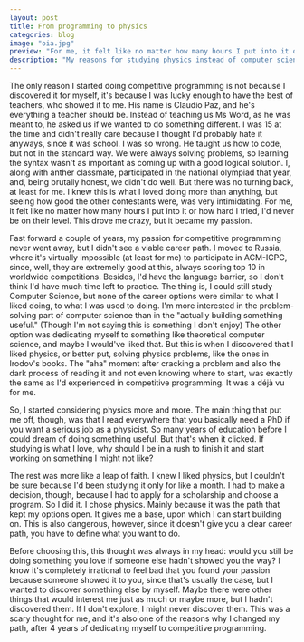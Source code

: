 ```yaml
---
layout: post
title: From programming to physics
categories: blog
image: "oia.jpg"
preview: "For me, it felt like no matter how many hours I put into it or how hard I tried, I'd never be on their level. This drove me crazy, but it became my passion."
description: "My reasons for studying physics instead of computer science, even though I was an ex-Olympic in programming competitions."
---
```

The only reason I started doing competitive programming is not because I discovered it for myself, it's because I was lucky enough to have the best of teachers, who showed it to me. His name is Claudio Paz, and he's everything a teacher should be. Instead of teaching us Ms Word, as he was meant to, he asked us if we wanted to do something different. I was 15 at the time and didn't really care because I thought I'd probably hate it anyways, since it was school. I was so wrong. He taught us how to code, but not in the standard way. We were always solving problems, so learning the syntax wasn't as important as coming up with a good logical solution. I, along with anther classmate, participated in the national olympiad that year, and, being brutally honest, we didn't do well. But there was no turning back, at least for me. I knew this is what I loved doing more than anything, but seeing how good the other contestants were, was very intimidating. For me, it felt like no matter how many hours I put into it or how hard I tried, I'd never be on their level. This drove me crazy, but it became my passion.

Fast forward a couple of years, my passion for competitive programming never went away, but I didn't see a viable career path. I moved to Russia, where it's virtually impossible (at least for me) to participate in ACM-ICPC, since, well, they are extremelly good at this, always scoring top 10 in worldwide competitions. Besides, I'd have the language barrier, so I don't think I'd have much time left to practice. 
The thing is, I could still study Computer Science, but none of the career options were similar to what I liked doing, to what I was used to doing. I'm more interested in the problem-solving part of computer science than in the "actually building something useful." (Though I'm not saying this is something I don't enjoy) The other option was dedicating myself to something like theoretical computer science, and maybe I would've liked that. But this is when I discovered that I liked physics, or better put, solving physics problems, like the ones in Irodov's books. The "aha" moment after cracking a problem and also the dark process of reading it and not even knowing where to start, was exactly the same as I'd experienced in competitive programming. It was a déjà vu for me.

So, I started considering physics more and more. The main thing that put me off, though, was that I read everywhere that you basically need a PhD if you want a serious job as a physicist. So many years of education before I could dream of doing something useful. But that's when it clicked. If studying is what I love, why should I be in a rush to finish it and start working on something I might not like?

The rest was more like a leap of faith. I knew I liked physics, but I couldn't be sure because I'd been studying it only for like a month. I had to make a decision, though, because I had to apply for a scholarship and choose a program. So I did it. I chose physics. Mainly because it was the path that kept my options open. It gives me a base, upon which I can start building on. This is also dangerous, however, since it doesn't give you a clear career path, you have to define what you want to do.

Before choosing this, this thought was always in my head: would you still be doing something you love if someone else hadn't showed you the way? I know it's completely irrational to feel bad that you found your passion because someone showed it to you, since that's usually the case, but I wanted to discover something else by myself. Maybe there were other things that would interest me just as much or maybe more, but I hadn't discovered them. If I don't explore, I might never discover them. This was a scary thought for me, and it's also one of the reasons why I changed my path, after 4 years of dedicating myself to competitive programming.
